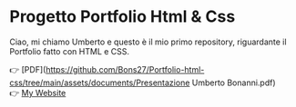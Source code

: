 # Progetto Portfolio Html & Css
Ciao, mi chiamo Umberto e questo è il mio primo repository, riguardante il Portfolio fatto con HTML e CSS.

👉 [PDF](https://github.com/Bons27/Portfolio-html-css/tree/main/assets/documents/Presentazione Umberto Bonanni.pdf)    
👉 [My Website](https://bons27.github.io/Portfolio-html-css/)      